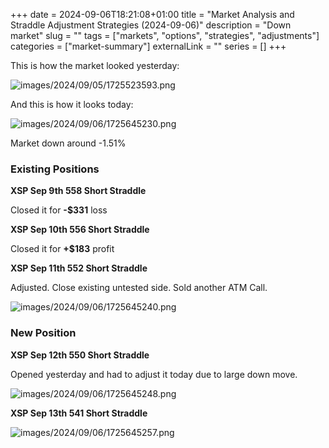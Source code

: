 +++ 
date = 2024-09-06T18:21:08+01:00
title = "Market Analysis and Straddle Adjustment Strategies (2024-09-06)"
description = "Down market"
slug = ""
tags = ["markets", "options", "strategies", "adjustments"]
categories = ["market-summary"]
externalLink = ""
series = []
+++

This is how the market looked yesterday:

![images/2024/09/05/1725523593.png](/images/2024/09/05/1725523593.png)

And this is how it looks today:

![images/2024/09/06/1725645230.png](/images/2024/09/06/1725645230.png)

Market down around -1.51% 

### Existing Positions

**XSP Sep 9th 558 Short Straddle**

Closed it for **-$331** loss

**XSP Sep 10th 556 Short Straddle**

Closed it for **+$183** profit

**XSP Sep 11th 552 Short Straddle**

Adjusted. Close existing untested side. Sold another ATM Call. 

![images/2024/09/06/1725645240.png](/images/2024/09/06/1725645240.png)

### New Position

**XSP Sep 12th 550 Short Straddle**

Opened yesterday and had to adjust it today due to large down move.

![images/2024/09/06/1725645248.png](/images/2024/09/06/1725645248.png)

**XSP Sep 13th 541 Short Straddle**

![images/2024/09/06/1725645257.png](/images/2024/09/06/1725645257.png)

